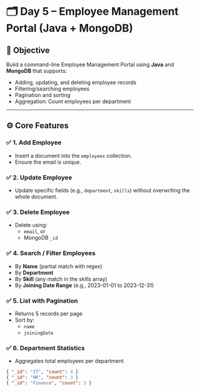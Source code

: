 # 🗂️ Day 5 – Employee Management Portal (Java + MongoDB)

## 📌 Objective
Build a command-line Employee Management Portal using **Java** and **MongoDB** that supports:

- Adding, updating, and deleting employee records
- Filtering/searching employees
- Pagination and sorting
- Aggregation: Count employees per department

---

## ⚙️ Core Features

### ✅ 1. Add Employee
- Insert a document into the `employees` collection.
- Ensure the email is unique.

### ✅ 2. Update Employee
- Update specific fields (e.g., `department`, `skills`) without overwriting the whole document.

### ✅ 3. Delete Employee
- Delete using:
  - `email`, or
  - MongoDB `_id`

### ✅ 4. Search / Filter Employees
- By **Name** (partial match with regex)
- By **Department**
- By **Skill** (any match in the skills array)
- By **Joining Date Range** (e.g., 2023-01-01 to 2023-12-31)

### ✅ 5. List with Pagination
- Returns 5 records per page
- Sort by:
  - `name`
  - `joiningDate`

### ✅ 6. Department Statistics
- Aggregates total employees per department

```json
{ "_id": "IT", "count": 4 }
{ "_id": "HR", "count": 3 }
{ "_id": "Finance", "count": 3 }
